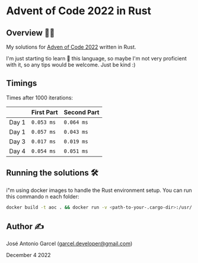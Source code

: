 # Advent of Code 2022 in Rust
## Overview :male_detective:

My solutions for [Adven of Code 2022](https://adventofcode.com/) written in Rust.

I'm just starting tio learn 📖 this language, so maybe I'm not very proficient with it, so any tips would be welcome. Just be kind :)

## Timings
Times after 1000 iterations:

|       | First Part | Second Part |
|-------|------------|-------------|
| Day 1 | `0.053 ms`   | `0.064 ms`    |
| Day 1 | `0.057 ms`   | `0.043 ms`    |
| Day 3 | `0.017 ms`   | `0.019 ms`    |
| Day 4 | `0.054 ms`   | `0.051 ms`    |

## Running the solutions 🛠
i"m using docker images to handle the Rust environment setup. You can run this commando n each folder:

```bash
docker build -t aoc . && docker run -v <path-to-your-.cargo-dir>:/usr/.cargo aoc
```

## Author :writing_hand:
José Antonio Garcel (garcel.developer@gmail.com)

December 4 2022
